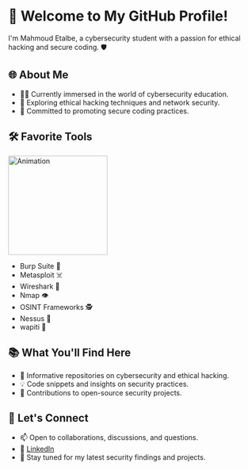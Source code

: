 # 👋 Welcome to My GitHub Profile!

I'm Mahmoud Etalbe, a cybersecurity student with a passion for ethical hacking and secure coding. 🛡️

## 🌐 About Me

- 👨‍💻 Currently immersed in the world of cybersecurity education.
- 🚀 Exploring ethical hacking techniques and network security.
- 💼 Committed to promoting secure coding practices.

## 🛠️ Favorite Tools
<div >
  <img src="https://media.giphy.com/media/wwg1suUiTbCY8H8vIA/giphy-downsized-large.gif" alt="Animation" width="200" height="200" />
</div>
<div >
  <ul>
    <li>Burp Suite 🔁</li>
    <li>Metasploit ☠️</li>
    <li>Wireshark 🦈</li>
    <li>Nmap 👁️</li>
    <li>OSINT Frameworks 🕵️</li>
    <li>Nessus 🔵</li>
    <li>wapiti 🦌</li>
  </ul>
</div>


## 📚 What You'll Find Here

- 📖 Informative repositories on cybersecurity and ethical hacking.
- 💡 Code snippets and insights on security practices.
- 🎯 Contributions to open-source security projects.

## 🤝 Let's Connect

- 📫 Open to collaborations, discussions, and questions.
- 🔗 [LinkedIn](https://www.linkedin.com/in/mahmoud-etalbe/)
- 📣 Stay tuned for my latest security findings and projects.
